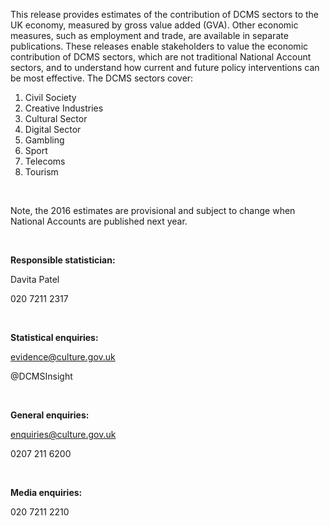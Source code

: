 This release provides estimates of the contribution of DCMS sectors to the UK economy, measured by gross value added (GVA). Other economic measures, such as employment and trade, are available in separate publications. These releases enable stakeholders to value the economic contribution of DCMS sectors, which are not traditional National Account sectors, and to understand how current and future policy interventions can be most effective. The DCMS sectors cover:

1. Civil Society
1. Creative Industries
1. Cultural Sector
1. Digital Sector
1. Gambling
1. Sport
1. Telecoms
1. Tourism

&nbsp;

Note, the 2016 estimates are provisional and subject to change when National Accounts are published next year.

&nbsp;

**Responsible statistician:**

Davita Patel 

020 7211 2317

&nbsp;

**Statistical enquiries:**

evidence@culture.gov.uk

@DCMSInsight

&nbsp;

**General enquiries:**

enquiries@culture.gov.uk

0207 211 6200

&nbsp;

**Media enquiries:**

020 7211 2210

&nbsp;